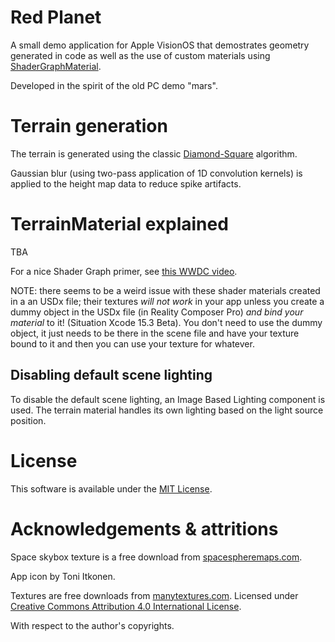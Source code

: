 # Red Planet

A small demo application for Apple VisionOS that demostrates geometry generated in code as well as the use of custom materials using [ShaderGraphMaterial](TBD).

Developed in the spirit of the old PC demo "mars".

# Terrain generation

The terrain is generated using the classic [Diamond-Square](https://en.wikipedia.org/wiki/Diamond-square_algorithm) algorithm.

Gaussian blur (using two-pass application of 1D convolution kernels) is applied to the height map data to reduce spike artifacts.

# TerrainMaterial explained

TBA

For a nice Shader Graph primer, see [this WWDC video](https://developer.apple.com/videos/play/wwdc2023/10202/).

NOTE: there seems to be a weird issue with these shader materials created in a an USDx file; their textures *will not work* in your app unless you create a dummy object in the USDx file (in Reality Composer Pro) *and bind your material* to it! (Situation Xcode 15.3 Beta). You don't need to use the dummy object, it just needs to be there in the scene file and have your texture bound to it and then you can use your texture for whatever.

## Disabling default scene lighting

To disable the default scene lighting, an Image Based Lighting component is used. The terrain material handles its own lighting based on the light source position.

# License

This software is available under the [MIT License](LICENSE.md).

# Acknowledgements & attritions

Space skybox texture is a free download from [spacespheremaps.com](https://www.spacespheremaps.com/).

App icon by Toni Itkonen.

Textures are free downloads from [manytextures.com](https://www.manytextures.com/). Licensed under [Creative Commons Attribution 4.0 International License](http://creativecommons.org/licenses/by/4.0/).

With respect to the author's copyrights.
